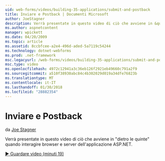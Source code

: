 ```yaml
---
uid: web-forms/videos/building-35-applications/submit-and-postback
title: Inviare e Postback | Documenti Microsoft
author: JoeStagner
description: Verrà presentate in questo video di ciò che avviene in &quot;dietro le quinte&quot; quando interagire browser e server dell'applicazione ASP.NET.
ms.author: aspnetcontent
manager: wpickett
ms.date: 04/20/2009
ms.topic: article
ms.assetid: 8ccbfcee-a2e4-496d-aded-5a7119c54244
ms.technology: dotnet-webforms
ms.prod: .net-framework
msc.legacyurl: /web-forms/videos/building-35-applications/submit-and-postback
msc.type: video
ms.openlocfilehash: 4972c12941a3c36eb126f2921eb49660c791a2f9
ms.sourcegitcommit: a510f38930abc84c4b302029d019a34dfe76823b
ms.translationtype: MT
ms.contentlocale: it-IT
ms.lasthandoff: 01/30/2018
ms.locfileid: "28882354"
---
```

<a name="submit-and-postback"></a>Inviare e Postback
====================
da [Joe Stagner](https://github.com/JoeStagner)

Verrà presentate in questo video di ciò che avviene in &quot;dietro le quinte&quot; quando interagire browser e server dell'applicazione ASP.NET.

[&#9654; Guardare video (minuti 19)](https://channel9.msdn.com/Blogs/ASP-NET-Site-Videos/submit-and-postback)
